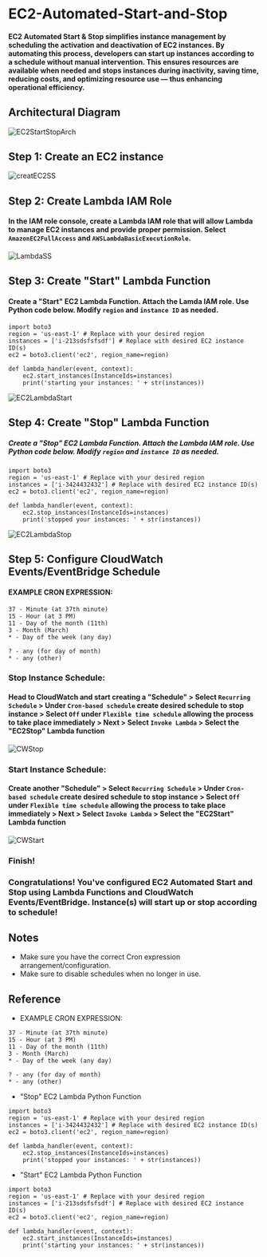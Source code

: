 # EC2-Automated-Start-and-Stop

#### EC2 Automated Start & Stop simplifies instance management by scheduling the activation and deactivation of EC2 instances. By automating this process, developers can start up instances according to a schedule without manual intervention. This  ensures resources are available when needed and stops instances during inactivity, saving time, reducing costs, and optimizing resource use — thus enhancing operational efficiency. 

## Architectural Diagram

![EC2StartStopArch](https://github.com/ericincloud/EC2-Automated-Start-and-Stop/assets/144301872/7a0cfda5-d067-4949-a04b-966c4b111a80)

## Step 1: Create an EC2 instance

![creatEC2SS](https://github.com/ericincloud/EC2-Automated-Start-and-Stop/assets/144301872/b094fae4-928a-4ec8-a5b4-2bfa5466bda3)

## Step 2: Create Lambda IAM Role
#### In the IAM role console, create a Lambda IAM role that will allow Lambda to manage EC2 instances and provide proper permission. Select `AmazonEC2FullAccess` and `AWSLambdaBasicExecutionRole`.

![LambdaSS](https://github.com/ericincloud/EC2-Automated-Start-and-Stop/assets/144301872/69fdba26-6796-4e00-ae72-2d6e86738516)

## Step 3: Create "Start" Lambda Function
#### Create a "Start" EC2 Lambda Function. Attach the Lamda IAM role. Use Python code below. Modify `region` and `instance ID` as needed.

```
import boto3 
region = 'us-east-1' # Replace with your desired region
instances = ['i-213sdsfsfsdf'] # Replace with desired EC2 instance ID(s)
ec2 = boto3.client('ec2', region_name=region) 

def lambda_handler(event, context): 
    ec2.start_instances(InstanceIds=instances) 
    print('starting your instances: ' + str(instances)) 
```
![EC2LambdaStart](https://github.com/ericincloud/EC2-Automated-Start-and-Stop/assets/144301872/b38f172f-d7fd-437b-b589-d7d40a7d06d5)

## Step 4: Create "Stop" Lambda Function
##### Create a "Stop" EC2 Lambda Function. Attach the Lambda IAM role. Use Python code below. Modify `region` and `instance ID` as needed.

```
import boto3 
region = 'us-east-1' # Replace with your desired region
instances = ['i-3424432432'] # Replace with desired EC2 instance ID(s)
ec2 = boto3.client('ec2', region_name=region) 

def lambda_handler(event, context): 
    ec2.stop_instances(InstanceIds=instances) 
    print('stopped your instances: ' + str(instances))
```

![EC2LambdaStop](https://github.com/ericincloud/EC2-Automated-Start-and-Stop/assets/144301872/b3cb6553-1b24-4d66-b4af-b487b897b5f7)

## Step 5: Configure CloudWatch Events/EventBridge Schedule

#### EXAMPLE CRON EXPRESSION:

```
37 - Minute (at 37th minute)
15 - Hour (at 3 PM)
11 - Day of the month (11th)
3 - Month (March)
* - Day of the week (any day)

? - any (for day of month)
* - any (other)
```

### Stop Instance Schedule:
#### Head to CloudWatch and start creating a "Schedule" > Select `Recurring Schedule` > Under `Cron-based schedule` create desired schedule to stop instance > Select `Off` under `Flexible time schedule` allowing the process to take place immediately > Next > Select `Invoke Lambda` > Select the "EC2Stop" Lambda function 

![CWStop](https://github.com/ericincloud/EC2-Automated-Start-and-Stop/assets/144301872/a5722481-6e70-494a-98ae-bb31bded5b74)

### Start Instance Schedule:
#### Create another "Schedule" > Select `Recurring Schedule` > Under `Cron-based schedule` create desired schedule to stop instance > Select `Off` under `Flexible time schedule` allowing the process to take place immediately > Next > Select `Invoke Lambda` > Select the "EC2Start" Lambda function 

![CWStart](https://github.com/ericincloud/EC2-Automated-Start-and-Stop/assets/144301872/30761138-8fef-4830-98a7-28eb38906a7f)

### Finish! 

### Congratulations! You've configured EC2 Automated Start and Stop using Lambda Functions and CloudWatch Events/EventBridge. Instance(s) will start up or stop according to schedule! 

## Notes
* Make sure you have the correct Cron expression arrangement/configuration.
* Make sure to disable schedules when no longer in use.

## Reference 
* EXAMPLE CRON EXPRESSION:

```
37 - Minute (at 37th minute)
15 - Hour (at 3 PM)
11 - Day of the month (11th)
3 - Month (March)
* - Day of the week (any day)

? - any (for day of month)
* - any (other)
```
* "Stop" EC2 Lambda Python Function

```
import boto3 
region = 'us-east-1' # Replace with your desired region
instances = ['i-3424432432'] # Replace with desired EC2 instance ID(s)
ec2 = boto3.client('ec2', region_name=region) 

def lambda_handler(event, context): 
    ec2.stop_instances(InstanceIds=instances) 
    print('stopped your instances: ' + str(instances))
```
* "Start" EC2 Lambda Python Function

```
import boto3 
region = 'us-east-1' # Replace with your desired region
instances = ['i-213sdsfsfsdf'] # Replace with desired EC2 instance ID(s)
ec2 = boto3.client('ec2', region_name=region) 

def lambda_handler(event, context): 
    ec2.start_instances(InstanceIds=instances) 
    print('starting your instances: ' + str(instances)) 
```

